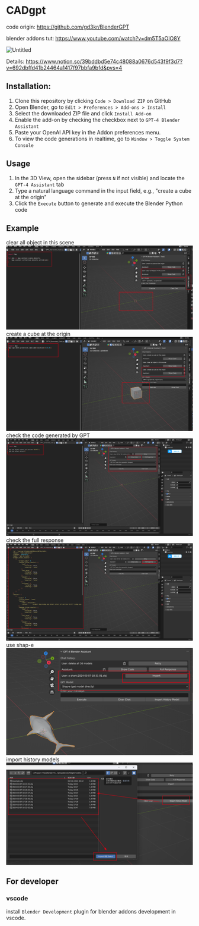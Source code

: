 # CADgpt

code origin: https://github.com/gd3kr/BlenderGPT

blender addons tut: https://www.youtube.com/watch?v=dm5T5aOIO8Y

<img width="476" alt="Untitled" src="https://github.com/kwlaial/CADgpt/assets/85923968/846e966f-32bc-42df-b0ba-114358a1491d">

Details: https://www.notion.so/39bddbd5e74c48088a0676d543f9f3d7?v=692dbffd41b24464a1417f97bbfa9bfd&pvs=4

## Installation:

1. Clone this repository by clicking `Code > Download ZIP` on GitHub
2. Open Blender, go to `Edit > Preferences > Add-ons > Install`
3. Select the downloaded ZIP file and click `Install Add-on`
4. Enable the add-on by checking the checkbox next to `GPT-4 Blender Assistant`
5. Paste your OpenAI API key in the Addon preferences menu.
5. To view the code generations in realtime, go to `Window > Toggle System Console`

## Usage

1. In the 3D View, open the sidebar (press `N` if not visible) and locate the `GPT-4 Assistant` tab
2. Type a natural language command in the input field, e.g., "create a cube at the origin"
3. Click the `Execute` button to generate and execute the Blender Python code

## Example
clear all object in this scene
![Alt text](./images/eg-clear.png)
create a cube at the origin
![Alt text](./images/eg-cube.png)
check the code generated by GPT
![Alt text](./images/showcode.png)
check the full response 
![Alt text](./images/fullresponse.png)
use shap-e
![Alt text](./images/1.png)
import history models
![Alt text](./images/2.png)
## For developer

### vscode
install `Blender Development` plugin for blender addons development in vscode.